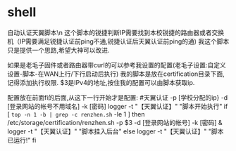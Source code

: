 # shell
自动认证天翼脚本\n
这个脚本的锐捷判断IP需要找到本校锐捷的路由器或者交换机（IP需要满足锐捷认证前ping不通,锐捷认证后天翼认证前ping的通)
我这个脚本只是提供一个思路,希望大神可以改进.

如果是老毛子固件或者路由器带curl的可以参考我设置的配置(老毛子设置:自定义设置-脚本-在WAN上行/下行启动后执行)
我的脚本是放在certification目录下面,记得添加执行权限.
$3是IPv4的地址,按住我的配置可以由脚本获取ip.
 
 
配置放在前面fi的后面,从这下一行开始才是配置:
#天翼认证 -p [学校分配的ip} -d [登录网站的帐号不用域名] -k [密码] 
logger -t "【天翼认证】" "脚本开始执行"
if [ `top -n 1 -b | grep -c renzhen.sh` -le 1 ]
then
/etc/storage/certification/renzhen.sh -p $3 -d [登录网站的帐号] -k [密码] &
logger -t "【天翼认证】" "脚本挂入后台"
else
logger -t "【天翼认证】" "脚本已运行!"
fi
